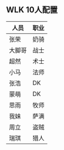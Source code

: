 ## WLK 10人配置

| 人员      | 职业 |
| ----------- | ----------- |
| 张荣      | 奶骑       |
| 大脚哥   | 战士        |
| 超然   | 术士        |
| 小马   | 法师        |
| 张浩   | DK        |
| 蒙萌   | DK        |
| 思雨   | 牧师        |
| 我妹   | 萨满        |
| 周立   | 盗贼        |
| 瑞琪   | 猎人        |
